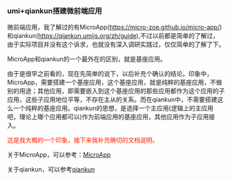 ### umi+qiankun搭建微前端应用

微前端应用，我了解过的有MicroApp(https://micro-zoe.github.io/micro-app/)和qiankun(https://qiankun.umijs.org/zh/guide),不过以前都是简单的了解过，由于实际项目并没有这个诉求，也就没有深入调研实践过，仅仅简单的了解了下。

MicroApp和qiankun的一个最外在的区别，就是基座应用。

由于是很早之前看的，现在先简单的说下，以后补充个确认的结论。印象中，MicroApp，需要搭建一个基座应用，这个基座应用，就是纯粹的基座应用，不做别的用途；其他应用，即需要嵌入到这个基座应用的那些应用都作为这个应用的子应用，这些子应用地位平等，不存在主从的关系。而在qiankun中，不需要搭建这么一个纯粹的基座应用。qiankun的思想，是选择一个主应用(逻辑上的主应用吧，理论上哪个应用都可以)作为前端应用的基座应用，其他应用作为子应用接入。

<font color="#f20">这是我大概的一个印象，接下来我补充确切的文档说明。</font>

关于MicroApp，可以参考：[MicroApp](../%E6%9E%B6%E6%9E%84%E4%B8%8E%E8%AE%BE%E8%AE%A1/%E5%BE%AE%E5%89%8D%E7%AB%AF.md)

关于qiankun，可以参考[qiankun](../%E6%9E%B6%E6%9E%84%E4%B8%8E%E8%AE%BE%E8%AE%A1/qiankun.md)
